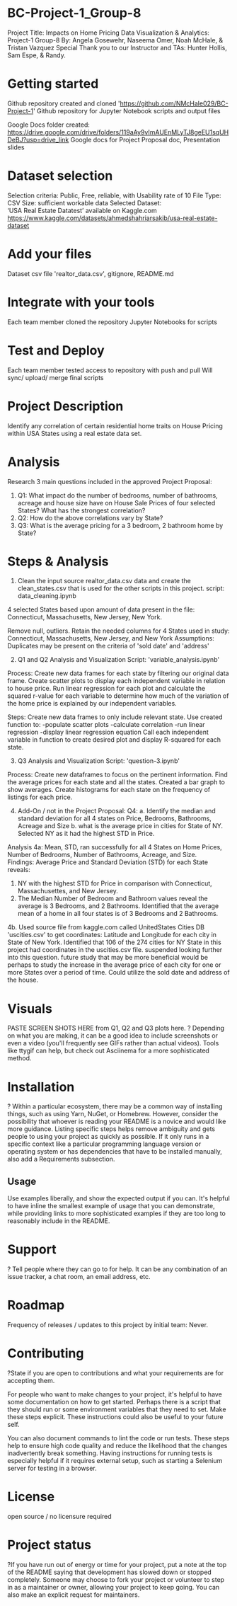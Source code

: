 # BC-Project-1_Group-8 
Project Title: Impacts on Home Pricing
Data Visualization & Analytics: Project-1 Group-8
By: Angela Gosewehr, Naseema Omer, Noah McHale, &  Tristan Vazquez
Special Thank you to our Instructor and TAs: Hunter Hollis, Sam Espe, & Randy.

# Getting started 
Github repository created and cloned 'https://github.com/NMcHale029/BC-Project-1'
Github repository for Jupyter Notebook scripts and output files

Google Docs folder created: https://drive.google.com/drive/folders/119aAy9vImAUEnMLyTJ8geEU1sqUHDeBJ?usp=drive_link
Google docs for Project Proposal doc, Presentation slides

# Dataset selection 
Selection criteria:
	Public, Free, reliable, with Usability rate of 10
    File Type: CSV 
    Size: sufficient workable data
Selected Dataset:	
‘USA Real Estate Datatest’ available on Kaggle.com 
https://www.kaggle.com/datasets/ahmedshahriarsakib/usa-real-estate-dataset

# Add your files
Dataset csv file 'realtor_data.csv', gitignore, README.md

# Integrate with your tools
Each team member cloned the repository
Jupyter Notebooks for scripts

# Test and Deploy
Each team member tested access to repository with push and pull 
Will sync/ upload/ merge final scripts

# Project Description
Identify any correlation of certain residential home traits on House Pricing within USA States using a real estate data set. 

# Analysis
Research 3 main questions included in the approved Project Proposal: 
1. Q1: What impact do the number of bedrooms, number of bathrooms, acreage and house size have on House Sale Prices of four selected States?   What has the strongest correlation?
2. Q2: How do the above correlations vary by State?
3. Q3: What is the average pricing for a 3 bedroom, 2 bathroom home by State? 	

# Steps & Analysis 
1. Clean the input source realtor_data.csv data and create the clean_states.csv that is used for the other scripts in this project. 
script: data_cleaning.ipynb 

4 selected States based upon amount of data present in the file: Connecticut, Massachusetts, New Jersey, New York. 

Remove null, outliers. Retain the needed columns for 4 States used in study: Connecticut, Massachusetts, New Jersey, and New York
Assumptions: Duplicates may be present on the criteria of 'sold date' and 'address' 

2. Q1 and Q2 Analysis and Visualization
Script: 'variable_analysis.ipynb'

Process: 
Create new data frames for each state by filtering our original data frame. Create scatter plots to display each independent variable in relation to house price. Run linear regression for each plot and calculate the squared r-value for each variable to determine how much of the variation of the home price is explained by our independent variables.

Steps:
Create new data frames to only include relevant state.
Use created  function to: 
-populate scatter plots
-calculate correlation 
-run linear regression
-display linear regression equation
Call each independent variable in function to create desired plot and display R-squared for each state.

3. Q3 Analysis and Visualization 
Script: 'question-3.ipynb'

Process: Create new dataframes to focus on the pertinent information. Find the average prices for each state and all the states. Created a bar graph to show averages. Create histograms for each state on the frequency of listings for each price.

4. Add-On / not in the Project Proposal: 
Q4: a. Identify the median and standard deviation for all 4 states on Price, Bedrooms, Bathrooms, Acreage and Size 
b. what is the average price in cities for State of NY. Selected NY as it had the highest STD in Price. 

Analysis 4a: Mean, STD, ran successfully for all 4 States on Home Prices, Number of Bedrooms, Number of Bathrooms, Acreage, and Size.  
Findings: Average Price and Standard Deviation (STD) for each State reveals:
1. NY with the highest STD for Price in comparison with Connecticut, Massachusettes, and New Jersey. 
2. The Median Number of Bedroom and Bathroom values reveal the average is 3 Bedrooms, and 2 Bathrooms. Identified that the average mean of a home in all four states is of 3 Bedrooms and 2 Bathrooms. 

4b. Used source file from kaggle.com called UnitedStates Cities DB 'uscities.csv' to get coordinates: Latitude and Longitude for each city in State of New York. 
Identified that 106 of the 274 cities for NY State in this project had coordinates in the uscities.csv file. 
suspended looking further into this question. 
future study that may be more beneficial would be perhaps to study the increase in the average price of each city for one or more States over a period of time. Could utilize the sold date and address of the house. 
 

# Visuals 
PASTE SCREEN SHOTS HERE from Q1, Q2 and Q3 plots here. 
? Depending on what you are making, it can be a good idea to include screenshots or even a video (you'll frequently see GIFs rather than actual videos). Tools like ttygif can help, but check out Asciinema for a more sophisticated method.

# Installation
? Within a particular ecosystem, there may be a common way of installing things, such as using Yarn, NuGet, or Homebrew. However, consider the possibility that whoever is reading your README is a novice and would like more guidance. Listing specific steps helps remove ambiguity and gets people to using your project as quickly as possible. If it only runs in a specific context like a particular programming language version or operating system or has dependencies that have to be installed manually, also add a Requirements subsection.

## Usage
Use examples liberally, and show the expected output if you can. It's helpful to have inline the smallest example of usage that you can demonstrate, while providing links to more sophisticated examples if they are too long to reasonably include in the README.

# Support
? Tell people where they can go to for help. It can be any combination of an issue tracker, a chat room, an email address, etc.

# Roadmap
Frequency of releases / updates to this project by initial team: Never.

# Contributing
?State if you are open to contributions and what your requirements are for accepting them.

For people who want to make changes to your project, it's helpful to have some documentation on how to get started. Perhaps there is a script that they should run or some environment variables that they need to set. Make these steps explicit. These instructions could also be useful to your future self.

You can also document commands to lint the code or run tests. These steps help to ensure high code quality and reduce the likelihood that the changes inadvertently break something. Having instructions for running tests is especially helpful if it requires external setup, such as starting a Selenium server for testing in a browser.

# License
open source / no licensure required

# Project status
?If you have run out of energy or time for your project, put a note at the top of the README saying that development has slowed down or stopped completely. Someone may choose to fork your project or volunteer to step in as a maintainer or owner, allowing your project to keep going. You can also make an explicit request for maintainers.


